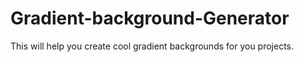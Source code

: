 # Gradient-background-Generator
This will help you create cool gradient backgrounds for you projects.
